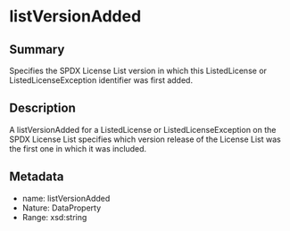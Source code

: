 <!-- Automatically generated by spec-parser v2.0.0 on 2024-01-08T22:20:56.273795+00:00 -->
<!-- SPDX-License-Identifier: Community-Spec-1.0 -->

# listVersionAdded

## Summary

Specifies the SPDX License List version in which this ListedLicense or
ListedLicenseException identifier was first added.


## Description

A listVersionAdded for a ListedLicense or ListedLicenseException on the SPDX
License List specifies which version release of the License List was the first
one in which it was included.


## Metadata

- name: listVersionAdded
- Nature: DataProperty
- Range: xsd:string




